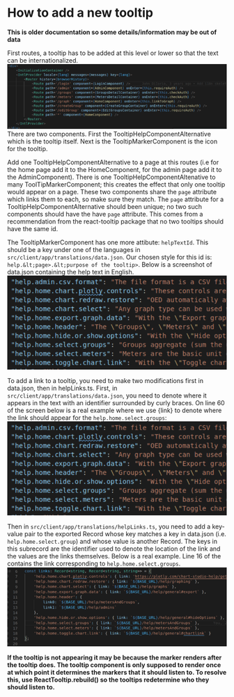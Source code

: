 # How to add a new tooltip

**This is older documentation so some details/information may be out of data**

First routes, a tooltip has to be added at this level or lower so that the text can be internationalized.
![InitializationContainer.png](InitializationContainer.png)
There are two components. First the TooltipHelpComponentAlternative which is the tooltip itself. Next is the TooltipMarkerComponent is the icon for the tooltip.

Add one TooltipHelpComponentAlternative to a page at this routes (i.e for the home page add it to the HomeComponent, for the admin page add it to the AdminComponent). There is one TooltipHelpComponentAltenative to many ToolTipMarkerComponent; this creates the effect that only one tooltip would appear on a page. These two components share the `page` attribute which links them to each, so make sure they match. The `page` attribute for a TooltipHelpComponentAlternative should been unique; no two such components should have the have `page` attribute. This comes from a recommendation from the react-tooltip package that no two tooltips should have the same id.

The TooltipMarkerComponent has one more attibute: `helpTextId`. This should be a key under one of the languages in `src/client/app/translations/data.json`. Our chosen style for this id is: `help.&lt;page>.&lt;purpose of the tooltip>`. Below is a screenshot of data.json containing the help text in English.
![data.json.1.png](data.json.1.png)

To add a link to a tooltip, you need to make two modifications first in data.json, then in helpLinks.ts. First, in `src/client/app/translations/data.json`, you need to denote where it appears in the text with an identifier surrounded by curly braces. On line 60 of the screen below is a real example where we use {link} to denote where the link should appear for the `help.home.select.groups`:
![data.json.1.png](data.json.1.png)

Then in `src/client/app/translations/helpLinks.ts`, you need to add a key-value pair to the exported Record whose key matches a key in data.json (i.e. `help.home.select.group`) and whose value is another Record. The keys in this subrecord are the identifier used to denote the location of the link and the values are the links themselves. Below is a real example. Line 16 of the contains the link corresponding to `help.home.select.groups`.
![helpLinks..png](helpLinks..png)

**If the tooltip is not appearing it may be because the marker renders after the tooltip does. The tooltip component is only supposed to render once at which point it determines the markers that it should listen to. To resolve this, use ReactTooltip.rebuild() so the tooltips redetermine who they should listen to.**

